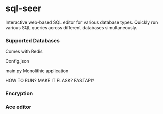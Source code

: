 # sql-seer
Interactive web-based SQL editor for various database types. Quickly run various SQL queries across different databases simultaneously.


### Supported Databases



Comes with Redis

Config.json


main.py
Monolithic application

HOW TO RUN? MAKE IT FLASK? FASTAPI?

### Encryption



### Ace editor


